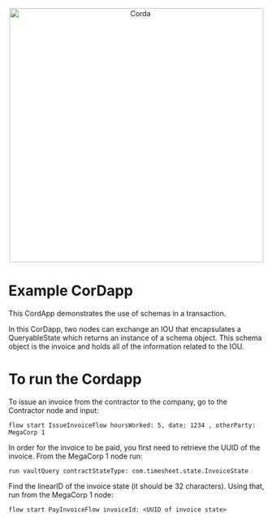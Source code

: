 <p align="center">
  <img src="https://www.corda.net/wp-content/uploads/2016/11/fg005_corda_b.png" alt="Corda" width="500">
</p>

# Example CorDapp

This CordApp demonstrates the use of schemas in a transaction.

In this CorDapp, two nodes can exchange an IOU that encapsulates a QueryableState which returns an instance of a schema object. This schema object is the invoice and holds all of the information related to the IOU.

# To run the Cordapp

To issue an invoice from the contractor to the company, go to the Contractor node and input:
    
    flow start IssueInvoiceFlow hoursWorked: 5, date: 1234 , otherParty: MegaCorp 1
    
In order for the invoice to be paid, you first need to retrieve the UUID of the invoice. From the MegaCorp 1 node run:

    run vaultQuery contractStateType: com.timesheet.state.InvoiceState

Find the linearID of the invoice state (it should be 32 characters). Using that, run from the MegaCorp 1 node:

    flow start PayInvoiceFlow invoiceId: <UUID of invoice state>